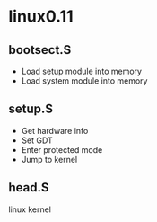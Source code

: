 # linux0.11
## bootsect.S
* Load setup module into memory 
* Load system module into memory 
## setup.S
* Get hardware info
* Set GDT
* Enter protected mode
* Jump to kernel
## head.S
linux kernel

